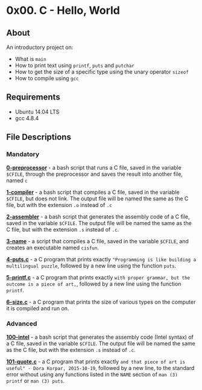 # 0x00. C - Hello, World
## About
An introductory project on:
- What is `main`
- How to print text using `printf`, `puts` and `putchar`
- How to get the size of a specific type using the unary operator `sizeof`
- How to compile using `gcc`
## Requirements
- Ubuntu 14.04 LTS
- gcc 4.8.4
## File Descriptions
### Mandatory
**[0-preprocessor](0-preprocessor)** - a bash script that runs a C file, saved in the variable `$CFILE`, through the preprocessor and saves the result into another file, named `c`

**[1-compiler](1-compiler)** - a bash script that compiles a C file, saved in the variable `$CFILE`, but does not link. The output file will be named the same as the C file, but with the extension `.o` instead of `.c`

**[2-assembler](2-assembler)** - a bash script that generates the assembly code of a C file, saved in the variable `$CFILE`. The output file will be named the same as the C file, but with the extension `.s` instead of `.c`.

**[3-name](3-name)** - a script that compiles a C file, saved in the variable `$CFILE`, and creates an executable named `cisfun`.

**[4-puts.c](4-puts.c)** - a C program that prints exactly `"Programming is like building a multilingual puzzle`, followed by a new line using the function `puts`.

**[5-printf.c](5-printf.c)** - a C program that prints exactly `with proper grammar, but the outcome is a piece of art,`, followed by a new line using the function `printf`.

**[6-size.c](6-size.c)** - a C program that prints the size of various types on the computer it is compiled and run on.

### Advanced
**[100-intel](100-intel)** - a bash script that generates the assembly code (Intel syntax) of a C file, saved in the variable `$CFILE`. The output file will be named the same as the C file, but with the extension `.s` instead of `.c`.

**[101-quote.c](101-quote.c)** - a C program that prints exactly `and that piece of art is useful" - Dora Korpar, 2015-10-19`, followed by a new line, to the standard error without using any functions listed in the `NAME` section of `man (3) printf` or `man (3) puts`.

